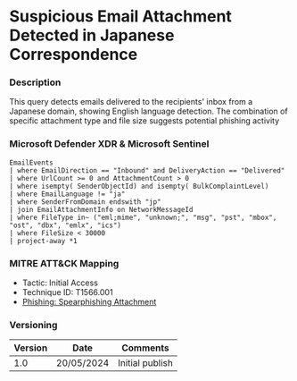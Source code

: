# Suspicious Email Attachment Detected in Japanese Correspondence

### Description

This query detects emails delivered to the recipients' inbox from a Japanese domain, showing English language detection. The combination of specific attachment type and file size suggests potential phishing activity

### Microsoft Defender XDR & Microsoft Sentinel
```
EmailEvents
| where EmailDirection == "Inbound" and DeliveryAction == "Delivered"
| where UrlCount >= 0 and AttachmentCount > 0
| where isempty( SenderObjectId) and isempty( BulkComplaintLevel)
| where EmailLanguage != "ja"
| where SenderFromDomain endswith "jp"
| join EmailAttachmentInfo on NetworkMessageId
| where FileType in~ ("eml;mime", "unknown;", "msg", "pst", "mbox", "ost", "dbx", "emlx", "ics")
| where FileSize < 30000
| project-away *1
```

### MITRE ATT&CK Mapping
- Tactic: Initial Access
- Technique ID: T1566.001
- [Phishing: Spearphishing Attachment](https://attack.mitre.org/techniques/T1566/001/)

### Versioning
| Version       | Date          | Comments                               |
| ------------- |---------------| ---------------------------------------|
| 1.0           | 20/05/2024    | Initial publish                        |